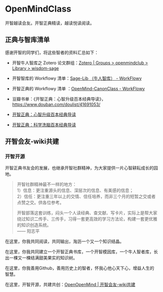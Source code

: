 # OpenMindClass
开智越读会友。开智正典精读，越读悦读阅读。


## 正典与智库清单

感谢开智的同学们，将这些智者的资料汇总如下：

* 开智牛人智库之 Zotero 论文群组：[Zotero | Groups > openmindclub > Library > wisdom-sage](https://www.zotero.org/groups/1568450/openmindclub/items/collectionKey/ZABJPABM)

* 开智智库的 Workflowy 清单：[Sage-Lib （牛人智库） - WorkFlowy](https://workflowy.com/s/HcwO.bemw4XXhsC)

* 开智正典的 Workflowy 清单 ：[OpenMind-CanonClass - WorkFlowy](https://workflowy.com/#/f312cac744bc)

* 豆瓣书单：《开智正典：心智升级百本经典导读》，https://www.douban.com/doulist/41691053/

* [开智正典：心智升级百本经典导读](https://www.douban.com/doulist/41691053/)

* [开智正典：科学洗脑百本经典导读](https://mp.weixin.qq.com/s?__biz=MzA4ODM4ODQ3MQ==&mid=400076417&idx=1&sn=9a4213a1ca1feca712b19b37637d3807#rd)


## 开智会友-wiki共建

### 开智开源

开智正典书友会的发展，也继承开智社群精神，为大家提供一片心智耕耘成长的园地。

> 开智社群精神最不一样的地方：  
> 1）信息：更注重源头的信息、深层次的信息、有美感的信息；  
> 2）信任：更注重三年以上的交情、信任培养，而非三个月的短暂之交或者点赞之交。供各位参考。
>
> 开智部落这套训练，闷头一个人读经典、查文献、写卡片，实际上是帮大家绕过知识二传手、三传手，习得一套更高效的学习方法论，构建一套更优雅的知识创造系统。  
> —— 阳志平

在这里，你我共同阅读，共同输出，淘沥一个又一个知识结晶。

在这里，你我共同建立一个开智正典书库，一个开智模因库，一个牛人智者库，长出一棵又一棵结满甜美果实的知识树。

在这里，你我善用Github，善用历史上的智者，怀我心他心天下心，增益人生的智慧。

在这里，开智开源，共建共创：[OpenOpenMind | 开智会友-wiki共建](https://github.com/heshenxian1/OpenMindClass/issues/5)

